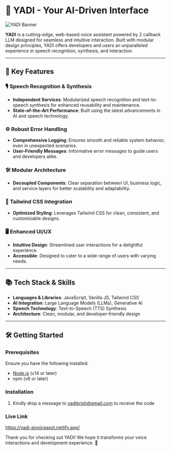 # 🌟 YADI - Your AI-Driven Interface

![YADI Banner]((https://www.canva.com/design/DAGbgs2AR9Y/otl2BwYu3nkgqy_7A83qtQ/view?utm_content=DAGbgs2AR9Y&utm_campaign=designshare&utm_medium=link2&utm_source=uniquelinks&utlId=h5c33354630))

**YADI** is a cutting-edge, web-based voice assistant powered by 2 callback LLM designed for seamless and intuitive interaction. Built with modular design principles, YADI offers developers and users an unparalleled experience in speech recognition, synthesis, and interaction.

---

## 🚀 Key Features

### 🎙️ Speech Recognition & Synthesis
- **Independent Services**: Modularized speech recognition and text-to-speech synthesis for enhanced reusability and maintenance.
- **State-of-the-Art Performance**: Built using the latest advancements in AI and speech technology.

### ⚙️ Robust Error Handling
- **Comprehensive Logging**: Ensures smooth and reliable system behavior, even in unexpected scenarios.
- **User-Friendly Messages**: Informative error messages to guide users and developers alike.

### 🛠 Modular Architecture
- **Decoupled Components**: Clear separation between UI, business logic, and service layers for better scalability and adaptability.

### 🎨 Tailwind CSS Integration
- **Optimized Styling**: Leverages Tailwind CSS for clean, consistent, and customizable designs.

### 🖥️ Enhanced UI/UX
- **Intuitive Design**: Streamlined user interactions for a delightful experience.
- **Accessible**: Designed to cater to a wide range of users with varying needs.

---

## 📚 Tech Stack & Skills

- **Languages & Libraries**: JavaScript, Vanilla JS, Tailwind CSS
- **AI Integration**: Large Language Models (LLMs), Generative AI
- **Speech Technology**: Text-to-Speech (TTS) Synthesis
- **Architecture**: Clean, modular, and developer-friendly design

---

## 🛠️ Getting Started

### Prerequisites
Ensure you have the following installed:
- [Node.js](https://nodejs.org/) (v14 or later)
- npm (v6 or later)

### Installation
1. Kindly drop a message to yadikrish@gmail.com to receive the code

### Live Link
https://yadi-aivoiceasst.netlify.app/

Thank you for checking out YADI! We hope it transforms your voice interactions and development experience. 🌟

